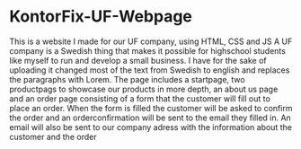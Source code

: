 # KontorFix-UF-Webpage
This is a website I made for our UF company, using HTML, CSS and JS
A UF company is a Swedish thing that makes it possible for highschool students like myself to run and develop a small business.
I have for the sake of uploading it changed most of the text from Swedish to english and replaces the paragraphs with Lorem.
The page includes a startpage, two productpags to showcase our products in more depth, an about us page and an order page consisting of a form that the customer will fill out to place an order.
When the form is filled the customer will be asked to confirm the order and an orderconfirmation will be sent to the email they filled in.
An email will also be sent to our company adress with the information about the customer and the order
